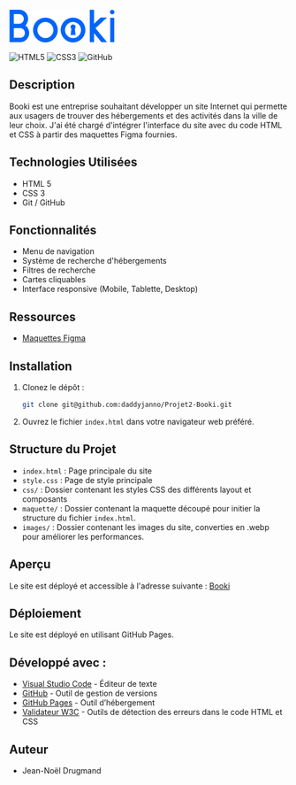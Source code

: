 ![Booki](images/logo/Booki.png)

![HTML5](https://img.shields.io/badge/html5-%23E34F26.svg?style=for-the-badge&logo=html5&logoColor=white)
![CSS3](https://img.shields.io/badge/css3-%231572B6.svg?style=for-the-badge&logo=css3&logoColor=white)
![GitHub](https://img.shields.io/badge/github-%23121011.svg?style=for-the-badge&logo=github&logoColor=white)

## Description
Booki est une entreprise souhaitant développer un site Internet qui permette aux usagers de trouver des hébergements et des activités dans la ville de leur choix.
J'ai été chargé d'intégrer l'interface du site avec du code HTML et CSS à partir des maquettes Figma fournies.

## Technologies Utilisées
- HTML 5
- CSS 3
- Git / GitHub

## Fonctionnalités
- Menu de navigation
- Système de recherche d'hébergements
- Filtres de recherche
- Cartes cliquables
- Interface responsive (Mobile, Tablette, Desktop)

## Ressources
- [Maquettes Figma](https://www.figma.com/design/V1SP1TYeM8BW6ApjG1ZMMs/Maquettes-Booki-(desktop%2C-mobile%2C-tablette)-(Copy)?node-id=3-0&t=N7MBPN4BN7mcf3UO-1)

## Installation
1. Clonez le dépôt :
   ```bash
   git clone git@github.com:daddyjanno/Projet2-Booki.git
   ```

2. Ouvrez le fichier `index.html` dans votre navigateur web préféré.

## Structure du Projet
- `index.html` : Page principale du site
- `style.css` : Page de style principale
- `css/` : Dossier contenant les styles CSS des différents layout et composants
- `maquette/` : Dossier contenant la maquette découpé pour initier la structure du fichier `index.html`.
- `images/` : Dossier contenant les images du site, converties en .webp pour améliorer les performances.

## Aperçu
Le site est déployé et accessible à l'adresse suivante : [Booki](https://daddyjanno.github.io/Projet2-Booki/)

## Déploiement
Le site est déployé en utilisant GitHub Pages.

## Développé avec :

-   [Visual Studio Code](https://code.visualstudio.com/) - Éditeur de texte
-   [GitHub](https://github.com/) - Outil de gestion de versions
-   [GitHub Pages](https://pages.github.com/) - Outil d’hébergement
-   [Validateur W3C](https://validator.w3.org/) - Outils de détection des erreurs dans le code HTML et CSS

## Auteur
- Jean-Noël Drugmand
